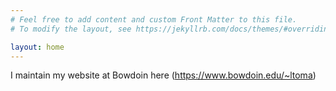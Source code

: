 ```yaml
---
# Feel free to add content and custom Front Matter to this file.
# To modify the layout, see https://jekyllrb.com/docs/themes/#overriding-theme-defaults

layout: home
---
```




I maintain my website at Bowdoin here (https://www.bowdoin.edu/~ltoma)
